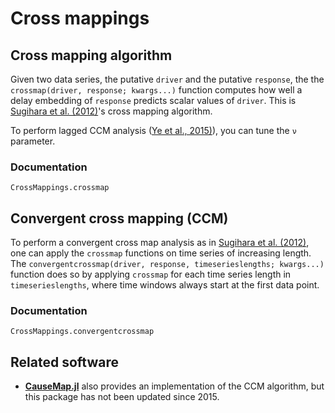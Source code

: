 # Cross mappings

## Cross mapping algorithm

Given two data series,
the putative `driver` and the putative `response`, the the `crossmap(driver, response; kwargs...)` function computes how well a delay
embedding of `response` predicts scalar values of `driver`. This is [Sugihara et al. (2012)](http://science.sciencemag.org/content/early/2012/09/19/science.1227079)'s cross mapping algorithm.


To perform lagged CCM analysis ([Ye et al., 2015)](https://www.nature.com/articles/srep14750)), you can tune the `ν` parameter.

### Documentation

```@docs
CrossMappings.crossmap
```

## Convergent cross mapping (CCM)

To perform a convergent cross map analysis as in [Sugihara et al. (2012)](http://science.sciencemag.org/content/early/2012/09/19/science.1227079),
one can apply the `crossmap` functions on time series of increasing length. The
`convergentcrossmap(driver, response, timeserieslengths; kwargs...)` function
does so by applying `crossmap` for each time series length in
`timeserieslengths`, where time windows always start at the first data point.


### Documentation

```@docs
CrossMappings.convergentcrossmap
```


## Related software

- **[CauseMap.jl](https://github.com/cyrusmaher/CauseMap.jl)** also provides
    an implementation of the CCM algorithm, but this package has not been
    updated since 2015.
